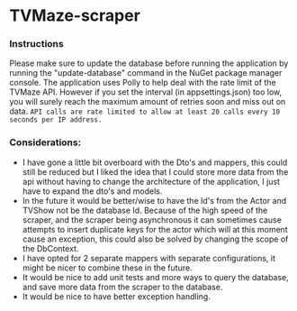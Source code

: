 # TVMaze-scraper

### Instructions
Please make sure to update the database before running the application by running the "update-database" command in the NuGet package manager console.
The application uses Polly to help deal with the rate limit of the TVMaze API. However if you set the interval (in appsettings.json) too low, you will surely reach the maximum amount of retries soon and miss out on data.
`API calls are rate limited to allow at least 20 calls every 10 seconds per IP address.`

### Considerations:
- I have gone a little bit overboard with the Dto's and mappers, this could still be reduced but I liked the idea that I could store more data from the api without having to change the architecture of the application, I just have to expand the dto's and models. 
- In the future it would be better/wise to have the Id's from the Actor and TVShow not be the database Id. Because of the high speed of the scraper, and the scraper being asynchronous it can sometimes cause attempts to insert duplicate keys for the actor which will at this moment cause an exception, this could also be solved by changing the scope of the DbContext.
- I have opted for 2 separate mappers with separate configurations, it might be nicer to combine these in the future.
- It would be nice to add unit tests and more ways to query the database, and save more data from the scraper to the database.
- It would be nice to have better exception handling.